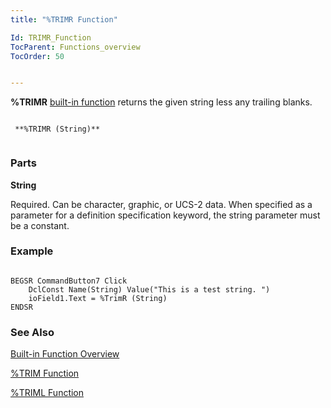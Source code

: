 ```yaml
---
title: "%TRIMR Function"

Id: TRIMR_Function
TocParent: Functions_overview
TocOrder: 50


---
```


**%TRIMR** [built-in function](Functions_overview.html) returns the given string less any trailing blanks. 

```

 **%TRIMR (String)** 
        
```

### Parts

**String** 

Required. Can be character, graphic, or UCS-2 data. When specified as a parameter for a definition specification keyword, the string parameter must be a constant.


### Example

```

BEGSR CommandButton7 Click
    DclConst Name(String) Value("This is a test string. ")
    ioField1.Text = %TrimR (String)
ENDSR
```

### See Also
[Built-in Function Overview](Functions_overview.html)

[%TRIM Function](TRIM_Function.html)

[%TRIML Function](TRIML_Function.html) 
